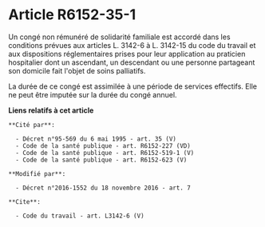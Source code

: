# Article R6152-35-1

Un congé non rémunéré de solidarité familiale est accordé dans les conditions prévues aux articles L. 3142-6 à L. 3142-15 du
code du travail et aux dispositions réglementaires prises pour leur application au praticien hospitalier dont un ascendant,
un descendant ou une personne partageant son domicile fait l'objet de soins palliatifs. 

La durée de ce congé est assimilée à une période de services effectifs. Elle ne peut être imputée sur la durée du congé
annuel.

**Liens relatifs à cet article**

	**Cité par**:

	  - Décret n°95-569 du 6 mai 1995 - art. 35 (V)
	  - Code de la santé publique - art. R6152-227 (VD)
	  - Code de la santé publique - art. R6152-519-1 (V)
	  - Code de la santé publique - art. R6152-623 (V)

	**Modifié par**:

	  - Décret n°2016-1552 du 18 novembre 2016 - art. 7

	**Cite**:

	  - Code du travail - art. L3142-6 (V)
